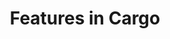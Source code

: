 ---
id: defining-crate-features
title: Features in Cargo
sidebar_label: Specifying features in crates
description: Specify features for crates to utilize.
---